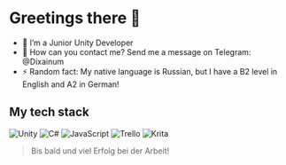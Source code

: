 # Greetings there  👋

- 🌱 I’m a Junior Unity Developer
- 🤔 How can you contact me? Send me a message on Telegram: @Dixainum
- ⚡ Random fact: My native language is Russian, but I have a B2 level in English and A2 in German!

## My tech stack
![Unity](https://img.shields.io/badge/unity-%23000000.svg?style=for-the-badge&logo=unity&logoColor=white) ![C#](https://img.shields.io/badge/c%23-%23239120.svg?style=for-the-badge&logo=csharp&logoColor=white) ![JavaScript](https://img.shields.io/badge/javascript-%23323330.svg?style=for-the-badge&logo=javascript&logoColor=%23F7DF1E) ![Trello](https://img.shields.io/badge/Trello-%23026AA7.svg?style=for-the-badge&logo=Trello&logoColor=white) ![Krita](https://img.shields.io/badge/Krita-203759?style=for-the-badge&logo=krita&logoColor=EEF37B) 

> Bis bald und viel Erfolg bei der Arbeit!
